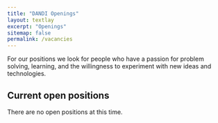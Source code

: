 ```yaml
---
title: "DANDI Openings"
layout: textlay
excerpt: "Openings"
sitemap: false
permalink: /vacancies
---
```


For our positions we look for people who have a passion for problem solving,
learning, and the willingness to experiment with new ideas and technologies.


## Current open positions

There are no open positions at this time.
